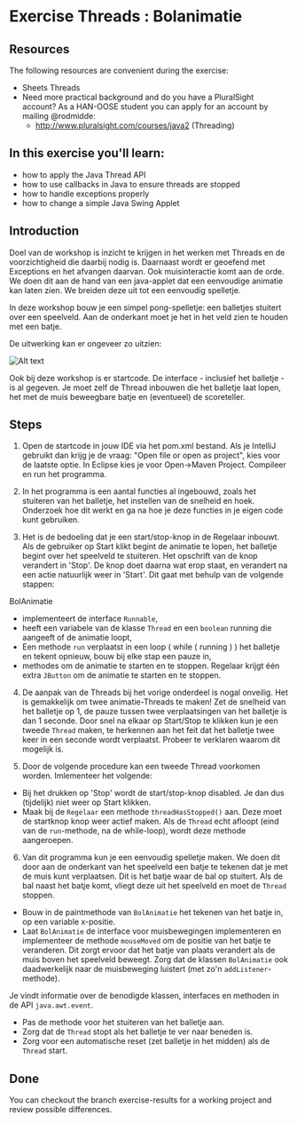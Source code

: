 Exercise Threads : Bolanimatie
==============================
Resources
-------------
The following resources are convenient during the exercise:
* Sheets Threads
* Need more practical background and do you have a PluralSight account? As a HAN-OOSE student you can apply for an account by mailing @rodmidde:
	* http://www.pluralsight.com/courses/java2 (Threading)

In this exercise you'll learn:
------------------------------
* how to apply the Java Thread API
* how to use callbacks in Java to ensure threads are stopped
* how to handle exceptions properly
* how to change a simple Java Swing Applet

Introduction
------------
Doel van de workshop is inzicht te krijgen in het werken met Threads en de voorzichtigheid die daarbij nodig is. Daarnaast wordt er geoefend met Exceptions en het afvangen daarvan. Ook muisinteractie komt aan de orde. We doen dit aan de hand van een java-applet dat een eenvoudige animatie kan laten zien. We breiden deze uit tot een eenvoudig spelletje.

In deze workshop bouw je een simpel pong-spelletje: een balletjes stuitert over een speelveld. Aan de onderkant moet je het in het veld zien te houden met een batje.

De uitwerking kan er ongeveer zo uitzien:

![Alt text](images/bolanimatie.png)

Ook bij deze workshop is er startcode. De interface - inclusief het balletje - is al gegeven. Je moet zelf de Thread inbouwen die het balletje laat lopen, het met de muis beweegbare batje en (eventueel) de scoreteller.

Steps
-----
1. Open de startcode in jouw IDE via het pom.xml bestand. Als je IntelliJ gebruikt dan krijg je de vraag: "Open file or open as project", kies voor de laatste optie. In Eclipse kies je voor Open->Maven Project. Compileer en run het programma.

2. In het programma is een aantal functies al ingebouwd, zoals het stuiteren van het balletje, het instellen van de snelheid en hoek. Onderzoek hoe dit werkt en ga na hoe je deze functies in je eigen code kunt gebruiken.

3. Het is de bedoeling dat je een start/stop-knop in de Regelaar inbouwt. Als de gebruiker op Start klikt begint de animatie te lopen, het balletje begint over het speelveld te stuiteren. Het opschrift van de knop verandert in 'Stop'. De knop doet daarna wat erop staat, en verandert na een actie natuurlijk weer in 'Start'. Dit gaat met behulp van de volgende stappen:

  BolAnimatie
  * implementeert de interface ```Runnable```,
  * heeft een variabele van de klasse ```Thread``` en een ```boolean``` running die aangeeft of de animatie loopt,
  * Een methode ```run``` verplaatst in een loop (  while ( running )  ) het balletje en tekent opnieuw, bouw bij elke stap een pauze in,
  * methodes om de animatie te starten en te stoppen.
Regelaar krijgt één extra ```JButton``` om de animatie te starten en te stoppen.

4. De aanpak van de Threads bij het vorige onderdeel is nogal onveilig. Het is gemakkelijk om twee animatie-Threads te maken! Zet de snelheid van het balletje op 1, de pauze tussen twee verplaatsingen van het balletje is dan 1 seconde. Door snel na elkaar op Start/Stop te klikken kun je een tweede ```Thread``` maken, te herkennen aan het feit dat het balletje twee keer in een seconde wordt verplaatst. Probeer te verklaren waarom dit mogelijk is.

5. Door de volgende procedure kan een tweede Thread voorkomen worden. Imlementeer het volgende:
  * Bij het drukken op 'Stop' wordt de start/stop-knop disabled. Je dan dus (tijdelijk) niet weer op Start klikken.
  * Maak bij de ```Regelaar``` een methode ```threadHasStopped()``` aan. Deze moet de startknop knop weer actief maken. Als de ```Thread``` echt afloopt (eind van de ```run```-methode, na de while-loop), wordt deze methode aangeroepen.

6. Van dit programma kun je een eenvoudig spelletje maken. We doen dit door aan de onderkant van het speelveld een batje te tekenen dat je met de muis kunt verplaatsen. Dit is het batje waar de bal op stuitert. Als de bal naast het batje komt, vliegt deze uit het speelveld en moet de ```Thread``` stoppen.
  * Bouw in de paintmethode van ```BolAnimatie``` het tekenen van het batje in, op een variable x-positie.
  * Laat ```BolAnimatie``` de interface voor muisbewegingen implementeren en implementeer de methode ```mouseMoved``` om de positie van het batje te veranderen. Dit zorgt ervoor dat het batje van plaats verandert als de muis boven het speelveld beweegt. Zorg dat de klassen ```BolAnimatie``` ook daadwerkelijk naar de muisbeweging luistert (met zo'n ```addListener```-methode).

  Je vindt informatie over de benodigde klassen, interfaces en methoden in de API ```java.awt.event```.

  * Pas de methode voor het stuiteren van het balletje aan.
  * Zorg dat de ```Thread``` stopt als het balletje te ver naar beneden is.
  * Zorg voor een automatische reset (zet balletje in het midden) als de ```Thread``` start.


Done
----
You can checkout the branch exercise-results for a working project and review possible differences.
